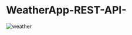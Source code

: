 # WeatherApp-REST-API-

![weather](https://user-images.githubusercontent.com/51968448/167390563-52f9d6f7-d71f-4f14-b401-2e1d0edb1e08.gif)

